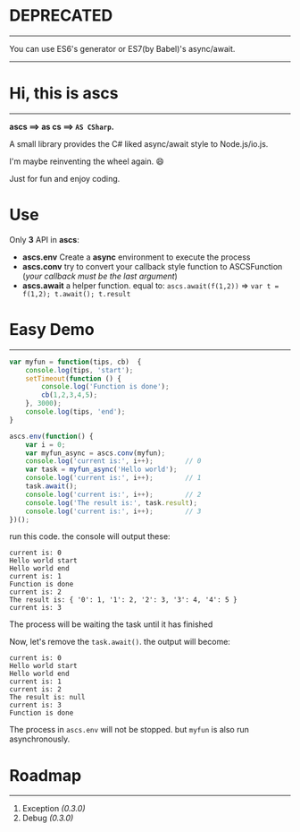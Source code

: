 # DEPRECATED
-------------------------
You can use ES6's generator or ES7(by Babel)'s async/await.

-------------------------

# Hi, this is ascs
- - -
**ascs ==> as cs ==> `AS CSharp`.**

A small library provides the C# liked async/await style to Node.js/io.js.

I'm maybe reinventing the wheel again. :smile:

Just for fun and enjoy coding.

# Use

Only **3** API in **ascs**:

+ **ascs.env**    Create a **async** environment to execute the process
+ **ascs.conv**   try to convert your callback style function to ASCSFunction (*your callback must be the last argument*)
+ **ascs.await**  a helper function. equal to: `ascs.await(f(1,2))` => `var t = f(1,2); t.await(); t.result`

# Easy Demo
- - -
```javascript
var myfun = function(tips, cb)  {
    console.log(tips, 'start');
    setTimeout(function () {
        console.log('Function is done');
        cb(1,2,3,4,5);
    }, 3000);
    console.log(tips, 'end');
}

ascs.env(function() {
    var i = 0;
    var myfun_async = ascs.conv(myfun);
    console.log('current is:', i++);        // 0
    var task = myfun_async('Hello world');
    console.log('current is:', i++);        // 1
    task.await();
    console.log('current is:', i++);        // 2
    console.log('The result is:', task.result);
    console.log('current is:', i++);        // 3
})();

```

run this code. the console will output these:
```
current is: 0
Hello world start
Hello world end
current is: 1
Function is done
current is: 2
The result is: { '0': 1, '1': 2, '2': 3, '3': 4, '4': 5 }
current is: 3
```
The process will be waiting the task until it has finished

Now, let's remove the `task.await()`. the output will become:
```
current is: 0
Hello world start
Hello world end
current is: 1
current is: 2
The result is: null
current is: 3
Function is done
```

The process in `ascs.env` will not be stopped. but `myfun` is also run asynchronously.

# Roadmap
- - -
1. Exception *(0.3.0)*
2. Debug *(0.3.0)*

